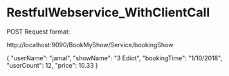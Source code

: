 # RestfulWebservice_WithClientCall

POST Request format:

http://localhost:9090/BookMyShow/Service/bookingShow


{
    "userName": "jamal",
    "showName": "3 Ediot",
    "bookingTime": "1/10/2018",
    "userCount": 12,
    "price": 10.33
}
